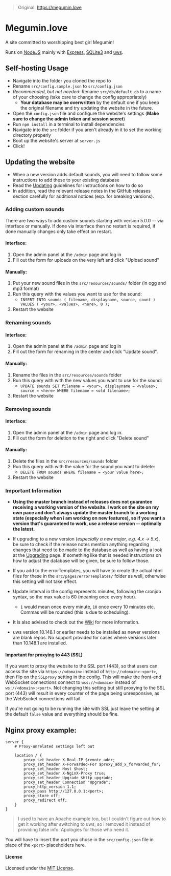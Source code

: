 >Original: https://megumin.love

# Megumin.love

A site committed to worshipping best girl Megumin!

Runs on [NodeJS](https://nodejs.org/en/) mainly with [Express](https://expressjs.com), [SQLite3](https://www.sqlite.org/) and [uws](https://www.npmjs.com/package/uws).

## Self-hosting Usage
- Navigate into the folder you cloned the repo to
- Rename `src/config.sample.json` to `src/config.json`
- *Recommended, but not needed*: Rename `src/db/default.db` to a name of your choosing (take care to change the config appropriately)
  - **Your database may be overwritten** by the default one if you keep the original filename and try updating the website in the future.
- Open the `config.json` file and configure the website's settings (**Make sure to change the admin token and session secret**)
- Run `npm install` in a terminal to install dependencies
- Navigate into the `src` folder if you aren't already in it to set the working directory properly
- Boot up the website's server at `server.js`
- Click!

## Updating the website
- When a new version adds default sounds, you will need to follow some instructions to add these to your existing database
- Read the [Updating](https://github.com/robflop/megumin.love/blob/master/Updating.md) guidelines for instructions on how to do so
- In addition, read the relevant release notes in the GitHub releases section carefully for additional notices (esp. for breaking versions).

### Adding custom sounds

There are two ways to add custom sounds starting with version 5.0.0 -- via interface or manually.
If done via interface then no restart is required, if done manually changes only take effect on restart.

#### Interface:
1) Open the admin panel at the `/admin` page and log in
2) Fill out the form for uploads on the very left and click "Upload sound"

#### Manually:
1) Put your new sound files in the `src/resources/sounds/` folder (in ogg and mp3 format)
2) Run this query with the values you want to use for the sound:
	- `INSERT INTO sounds ( filename, displayname, source, count ) VALUES ( <your>, <values>, <here>, 0 );`
3) Restart the website

### Renaming sounds

#### Interface:
1) Open the admin panel at the `/admin` page and log in
2) Fill out the form for renaming in the center and click "Update sound".

#### Manually:
1) Rename the files in the `src/resources/sounds` folder
2) Run this query with with the new values you want to use for the sound:
	- `UPDATE sounds SET filename = <your>, displayname = <values>, source = <here> WHERE filename = <old filename>;`
3) Restart the website

### Removing sounds

#### Interface:
1) Open the admin panel at the `/admin` page and log in.
2) Fill out the form for deletion to the right and click "Delete sound"

#### Manually:
1) Delete the files in the `src/resources/sounds` folder
2) Run this query with with the value for the sound you want to delete:
	- `DELETE FROM sounds WHERE filename = <your value here>;`
3) Restart the website

### Important Information

- **Using the master branch instead of releases does not guarantee receiving a working version of the website. I work on the site on my own pace and don't always update the master branch to a working state (especially when i am working on new features), so if you want a version that's guaranteed to work, use a release version -- optimally the latest.**

- If upgrading to a new version (*especially a new major, e.g. 4.x -> 5.x*), be sure to check if the release notes mention anything regarding changes that need to be made to the database as well as having a look at the [Upgrading](https://github.com/robflop/megumin.love/blob/master/Upgrading.md) page. If something like that is needed instructions on how to adjust the database will be given, be sure to follow those.

- If you add to the errorTemplates, you will have to create the actual html files for these in the `src/pages/errorTemplates/` folder as well, otherwise this setting will not take effect.

- Update interval in the config represents minutes, following the cronjob syntax, so the max value is 60 (meaning once every hour).
	- `1` would mean once every minute, `10` once every 10 minutes etc. Commas will be rounded (this is due to scheduling).

- It is also advised to check out the [Wiki](https://github.com/robflop/megumin.love/wiki) for more information.

- uws version 10.148.1 or earlier needs to be installed as newer versions are blank repos. No support provided for cases where versions later than 10.148.1 are installed.

#### Important for proxying to 443 (SSL)

If you want to proxy the website to the SSL port (443), so that users can access the site via `https://<domain>` instead of `http://<domain>:<port>`, then flip on the `SSLproxy` setting in the config.
This will make the front-end WebSocket connections connect to `wss://<domain>` instead of `ws://<domain>:<port>`.
Not changing this setting but still proxying to the SSL port (443) will result in every counter of the page being unresponsive, as the WebSocket connections will fail.

If you're not going to be running the site with SSL just leave the setting at the default `false` value and everything should be fine.

Nginx proxy example:
-

```nginx
server {
    # Proxy-unrelated settings left out

    location / {
        proxy_set_header X-Real-IP $remote_addr;
        proxy_set_header X-Forwarded-For $proxy_add_x_forwarded_for;
        proxy_set_header Host $host;
        proxy_set_header X-NginX-Proxy true;
        proxy_set_header Upgrade $http_upgrade;
        proxy_set_header Connection "Upgrade";
        proxy_http_version 1.1;
        proxy_pass http://127.0.0.1:<port>;
        proxy_store off;
        proxy_redirect off;
    }
}
```

>I used to have an Apache example too, but I couldn't figure out how to get it working after switching to uws, so i removed it instead of providing false info. Apologies for those who need it.

You will have to insert the port you chose in the `src/config.json` file in place of the `<port>` placeholders here.

#### License

Licensed under the [MIT License](LICENSE.md).
